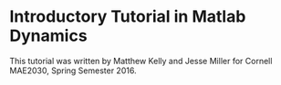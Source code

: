 # Introductory Tutorial in Matlab Dynamics

This tutorial was written by Matthew Kelly and Jesse Miller for Cornell MAE2030, Spring Semester 2016.


